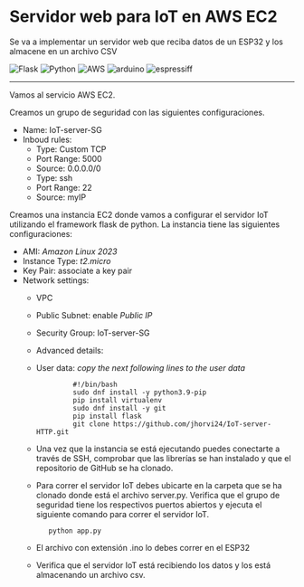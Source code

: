 # Servidor web para IoT en AWS EC2

Se va a implementar un servidor web que reciba datos de un ESP32 y los almacene en un archivo CSV

![Flask](https://img.shields.io/badge/flask-%23000.svg?style=for-the-badge&logo=flask&logoColor=white) ![Python](https://img.shields.io/badge/python-3670A0?style=for-the-badge&logo=python&logoColor=ffdd54) ![AWS](https://img.shields.io/badge/Amazon_AWS-FF9900?style=for-the-badge&logo=amazonaws&logoColor=white)
![arduino](https://img.shields.io/badge/Arduino-00979D?style=for-the-badge&logo=Arduino&logoColor=white)
![espressiff](https://img.shields.io/badge/espressif-E7352C?style=for-the-badge&logo=espressif&logoColor=white)

<hr>

Vamos al servicio AWS EC2. 

   Creamos un grupo de seguridad con las siguientes configuraciones.      
      
   - Name: IoT-server-SG
   - Inboud rules:
      - Type: Custom TCP
      - Port Range: 5000
      - Source: 0.0.0.0/0
      - Type: ssh
      - Port Range: 22
      - Source: myIP        
      
   Creamos una instancia EC2 donde vamos a configurar el servidor IoT utilizando el framework flask de python. La instancia tiene las siguientes configuraciones:
   
   - AMI: *Amazon Linux 2023*
   - Instance Type: *t2.micro*
   - Key Pair: associate a key pair
   - Network settings:
     - VPC
     - Public Subnet: enable *Public IP*
     - Security Group: IoT-server-SG
     - Advanced details:

     - User data: *copy the next following lines to the user data*
          
                    #!/bin/bash
                    sudo dnf install -y python3.9-pip
                    pip install virtualenv           
                    sudo dnf install -y git           
                    pip install flask           
                    git clone https://github.com/jhorvi24/IoT-server-HTTP.git
            
      - Una vez que la instancia se está ejecutando puedes conectarte a través de SSH, comprobar que las librerías se han instalado y que el repositorio de GitHub se ha clonado.  
                   
      - Para correr el servidor IoT debes ubicarte en la carpeta que se ha clonado donde está el archivo server.py. Verifica que el grupo de seguridad tiene los respectivos puertos  abiertos y ejecuta el siguiente comando para correr el servidor IoT.
               
               python app.py 
               
  
      
      - El archivo con extensión .ino lo debes correr en el ESP32 
      - Verifica que el servidor IoT está recibiendo los datos y los está almacenando un archivo csv. 
